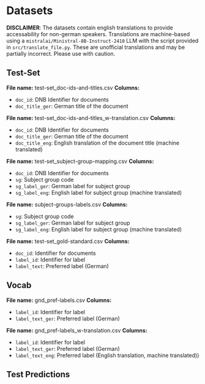 # Datasets

**DISCLAIMER**: The datasets contain english translations
  to provide accessability for non-german speakers. 
  Translations are machine-based using a `mistralai/Ministral-8B-Instruct-2410` LLM with the script 
  provided in `src/translate_file.py`. These are unofficial
  translations and may be partially incorrect. Please
  use with caution.

## Test-Set

**File name:** test-set_doc-ids-and-titles.csv
**Columns:**
  - `doc_id`: DNB Identifier for documents
  - `doc_title_ger`: German title of the document

**File name:** test-set_doc-ids-and-titles_w-translation.csv
**Columns:**
  - `doc_id`: DNB Identifier for documents
  - `doc_title_ger`: German title of the document
  - `doc_title_eng`: English translation of the document title (machine translated)

**File name:** test-set_subject-group-mapping.csv
**Columns:**
  - `doc_id`: DNB Identifier for documents
  - `sg`: Subject group code
  - `sg_label_ger`: German label for subject group
  - `sg_label_eng`: English label for subject group (machine translated)


**File name:** subject-groups-labels.csv
**Columns:**
  - `sg`: Subject group code
  - `sg_label_ger`: German label for subject group
  - `sg_label_eng`: English label for subject group (machine translated)

**File name:** test-set_gold-standard.csv
**Columns:**
  - `doc_id`: Identifier for documents
  - `label_id`: Identifier for label
  - `label_text`: Preferred label (German)

## Vocab

**File name:** gnd_pref-labels.csv
**Columns:**
  - `label_id`: Identifier for label
  - `label_text_ger`: Preferred label (German)

**File name:** gnd_pref-labels_w-translation.csv
**Columns:**
  - `label_id`: Identifier for label
  - `label_text_ger`: Preferred label (German)
  - `label_text_eng`: Preferred label (English translation, machine translated))

## Test Predictions

